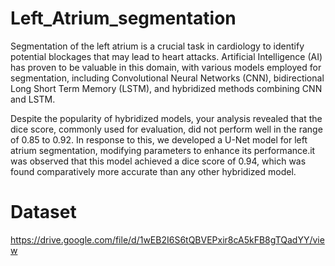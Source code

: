 # Left_Atrium_segmentation
Segmentation of the left atrium is a crucial task in cardiology to identify potential blockages that may lead to heart attacks. Artificial Intelligence (AI) has proven to be valuable in this domain, with various models employed for segmentation, including Convolutional Neural Networks (CNN), bidirectional Long Short Term Memory (LSTM), and hybridized methods combining CNN and LSTM.

Despite the popularity of hybridized models, your analysis revealed that the dice score, commonly used for evaluation, did not perform well in the range of 0.85 to 0.92. In response to this, we developed a U-Net model for left atrium segmentation, modifying parameters to enhance its performance.it was observed that this model achieved a dice score of 0.94, which was found comparatively more accurate than any other hybridized model.


# Dataset
https://drive.google.com/file/d/1wEB2I6S6tQBVEPxir8cA5kFB8gTQadYY/view
